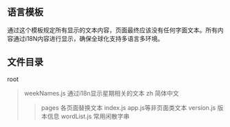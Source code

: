 ## 语言模板
通过这个模板规定所有显示的文本内容，页面最终应该没有任何字面文本。所有内容通过i18N内容进行显示，确保全球化支持多语言多环境。

## 文件目录
root
> weekNames.js      通过i18n显示星期相关的文本
> zh                简体中文
>> pages            各页面替换文本
>> index.js         app.js等非页面类文本
>> version.js       版本信息
>> wordList.js      常用闲散字串